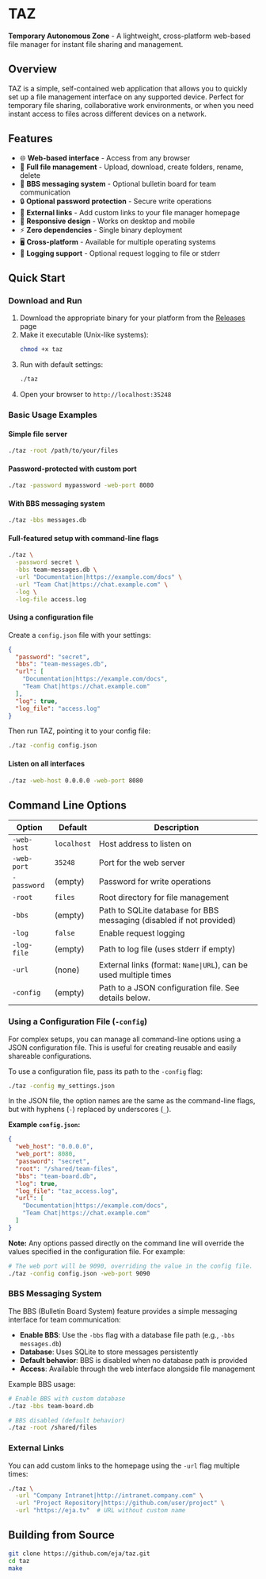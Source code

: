 # TAZ
 **Temporary Autonomous Zone** - A lightweight, cross-platform web-based file manager for instant file sharing and management.

## Overview
TAZ is a simple, self-contained web application that allows you to quickly set up a file management interface on any supported device. Perfect for temporary file sharing, collaborative work environments, or when you need instant access to files across different devices on a network.

## Features
- 🌐 **Web-based interface** - Access from any browser
- 📁 **Full file management** - Upload, download, create folders, rename, delete
- 💬 **BBS messaging system** - Optional bulletin board for team communication
- 🔒 **Optional password protection** - Secure write operations
- 🔗 **External links** - Add custom links to your file manager homepage
- 📱 **Responsive design** - Works on desktop and mobile
- ⚡ **Zero dependencies** - Single binary deployment
- 🖥️ **Cross-platform** - Available for multiple operating systems
- 📝 **Logging support** - Optional request logging to file or stderr

## Quick Start

### Download and Run
1. Download the appropriate binary for your platform from the [Releases](../../releases) page
2. Make it executable (Unix-like systems):
   ```bash
   chmod +x taz
   ```
3. Run with default settings:
   ```bash
   ./taz
   ```
4. Open your browser to `http://localhost:35248`

### Basic Usage Examples

#### Simple file server
```bash
./taz -root /path/to/your/files
```

#### Password-protected with custom port
```bash
./taz -password mypassword -web-port 8080
```

#### With BBS messaging system
```bash
./taz -bbs messages.db
```

#### Full-featured setup with command-line flags
```bash
./taz \
  -password secret \
  -bbs team-messages.db \
  -url "Documentation|https://example.com/docs" \
  -url "Team Chat|https://chat.example.com" \
  -log \
  -log-file access.log
```

#### Using a configuration file
Create a `config.json` file with your settings:
```json
{
  "password": "secret",
  "bbs": "team-messages.db",
  "url": [
    "Documentation|https://example.com/docs",
    "Team Chat|https://chat.example.com"
  ],
  "log": true,
  "log_file": "access.log"
}
```
Then run TAZ, pointing it to your config file:
```bash
./taz -config config.json
```

#### Listen on all interfaces
```bash
./taz -web-host 0.0.0.0 -web-port 8080
```

## Command Line Options

| Option | Default | Description |
|--------|---------|-------------|
| `-web-host` | `localhost` | Host address to listen on |
| `-web-port` | `35248` | Port for the web server |
| `-password` | (empty) | Password for write operations |
| `-root` | `files` | Root directory for file management |
| `-bbs` | (empty) | Path to SQLite database for BBS messaging (disabled if not provided) |
| `-log` | `false` | Enable request logging |
| `-log-file` | (empty) | Path to log file (uses stderr if empty) |
| `-url` | (none) | External links (format: `Name\|URL`), can be used multiple times |
| `-config` | (empty) | Path to a JSON configuration file. See details below. |

### Using a Configuration File (`-config`)
For complex setups, you can manage all command-line options using a JSON configuration file. This is useful for creating reusable and easily shareable configurations.

To use a configuration file, pass its path to the `-config` flag:
```bash
./taz -config my_settings.json
```

In the JSON file, the option names are the same as the command-line flags, but with hyphens (`-`) replaced by underscores (`_`).

**Example `config.json`:**
```json
{
  "web_host": "0.0.0.0",
  "web_port": 8080,
  "password": "secret",
  "root": "/shared/team-files",
  "bbs": "team-board.db",
  "log": true,
  "log_file": "taz_access.log",
  "url": [
    "Documentation|https://example.com/docs",
    "Team Chat|https://chat.example.com"
  ]
}
```

**Note:** Any options passed directly on the command line will override the values specified in the configuration file. For example:
```bash
# The web port will be 9090, overriding the value in the config file.
./taz -config config.json -web-port 9090
```

### BBS Messaging System
The BBS (Bulletin Board System) feature provides a simple messaging interface for team communication:

- **Enable BBS**: Use the `-bbs` flag with a database file path (e.g., `-bbs messages.db`)
- **Database**: Uses SQLite to store messages persistently
- **Default behavior**: BBS is disabled when no database path is provided
- **Access**: Available through the web interface alongside file management

Example BBS usage:
```bash
# Enable BBS with custom database
./taz -bbs team-board.db 

# BBS disabled (default behavior)
./taz -root /shared/files
```

### External Links
You can add custom links to the homepage using the `-url` flag multiple times:
```bash
./taz \
  -url "Company Intranet|http://intranet.company.com" \
  -url "Project Repository|https://github.com/user/project" \
  -url "https://eja.tv"  # URL without custom name
```

## Building from Source
```bash
git clone https://github.com/eja/taz.git
cd taz
make
```
